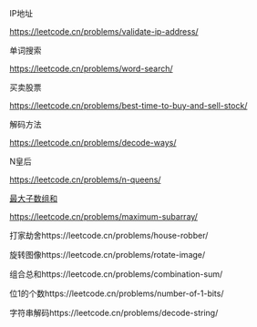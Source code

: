 IP地址

https://leetcode.cn/problems/validate-ip-address/

单词搜索

https://leetcode.cn/problems/word-search/

买卖股票

https://leetcode.cn/problems/best-time-to-buy-and-sell-stock/

解码方法

https://leetcode.cn/problems/decode-ways/

N皇后

https://leetcode.cn/problems/n-queens/

[最大子数组和](https://github.com/yzyolala/Leetcode-Blind-75/blob/main/53.%20Maximum%20Subarray.md)

https://leetcode.cn/problems/maximum-subarray/

打家劫舍https://leetcode.cn/problems/house-robber/

旋转图像https://leetcode.cn/problems/rotate-image/

组合总和https://leetcode.cn/problems/combination-sum/

位1的个数https://leetcode.cn/problems/number-of-1-bits/

字符串解码https://leetcode.cn/problems/decode-string/


